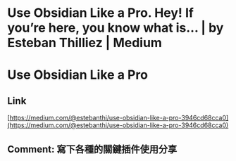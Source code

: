 # Use Obsidian Like a Pro. Hey! If you’re here, you know what is… | by Esteban Thilliez | Medium
# Use Obsidian Like a Pro
## Link 
 [https://medium.com/@estebanthi/use-obsidian-like-a-pro-3946cd68cca0](https://medium.com/@estebanthi/use-obsidian-like-a-pro-3946cd68cca0) 
 ## Comment: 寫下各種的關鍵插件使用分享

